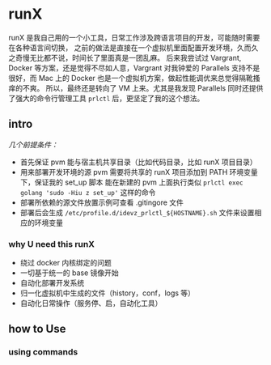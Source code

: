 # runX

runX 是我自己用的一个小工具，日常工作涉及跨语言项目的开发，可能随时需要在各种语言间切换，
之前的做法是直接在一个虚拟机里面配置开发环境，久而久之奇慢无比都不说，时间长了里面真是一团乱麻。
后来我尝试过 Vargrant, Docker 等方案，还是觉得不尽如人意，Vargrant 对我钟爱的 Parallels
支持不是很好，而 Mac 上的 Docker 也是一个虚拟机方案，做起性能调优来总觉得隔靴搔痒的不爽。
所以，最终还是转向了 VM 上来。尤其是我发现 Parallels 同时还提供了强大的命令行管理工具 `prlctl`
后，更坚定了我的这个想法。

## intro

*几个前提条件：*

* 首先保证 pvm 能与宿主机共享目录（比如代码目录，比如 runX 项目目录）
* 用来部署开发环境的源 pvm 需要将共享的 runX 项目添加到 PATH 环境变量下，保证我的 set_up 脚本
  能在新建的 pvm 上面执行类似 `prlctl exec golang 'sudo -Hiu z set_up'` 这样的命令
* 部署所依赖的源文件放置示例可查看 .gitingore 文件
* 部署后会生成 `/etc/profile.d/idevz_prlctl_${HOSTNAME}.sh` 文件来设置相应的环境变量

### why U need this runX

* 绕过 docker 内核绑定的问题
* 一切基于统一的 base 镜像开始
* 自动化部署开发系统
* 归一化虚拟机中生成的文件（history，conf，logs 等）
* 自动化日常操作（服务停、启，自动化工具）

## how to Use
### using commands